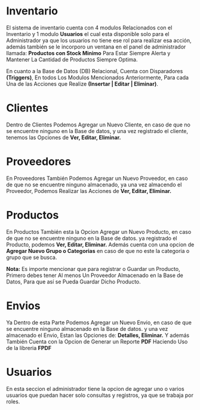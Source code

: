 # Inventario

El sistema de inventario cuenta con 4 modulos Relacionados con el Inventario y 1 modulo <b>Usuarios</b> el cual esta disponible solo para el Administrador ya que los usuarios no tiene ese rol para realizar esa acción, además también se le incorporo un ventana en el panel de administrador llamada: <b>Productos con Stock Minimo</b> Para Estar Siempre Alerta y Mantener La Cantidad de Productos Siempre Optima.

En cuanto a la Base de Datos (DB) Relacional, Cuenta con Disparadores <b>(Triggers)</b>, En todos Los Modulos Mencionados Anteriormente, Para cada Una de las Acciones que Realize <b>(Insertar | Editar | Eliminar)</b>.

# Clientes
Dentro de Clientes Podemos Agregar un Nuevo Cliente, en caso de que no se encuentre ninguno en la Base de datos, 
y una vez registrado el cliente,  tenemos las Opciones de <b>Ver, Editar, Eliminar.</b>

# Proveedores
En Proveedores También Podemos Agregar un Nuevo Proveedor, en caso de que no se encuentre ninguno almacenado, 
ya una vez almacendo el Proveedor,  Podemos Realizar las Acciones de <b>Ver, Editar, Eliminar.</b>

# Productos
En Productos También esta la Opcion Agregar un Nuevo Producto, en caso de que no se encuentre ninguno en la Base de datos. 
ya registrado el Producto,   podemos <b>Ver, Editar, Eliminar.</b>
Además cuenta con una opcion de <b>Agregar Nuevo Grupo o Categorias</b> en caso de que no este la categoria o grupo que se busca.

<b>Nota:</b> Es importe mencionar que para registrar o Guardar un Producto, Primero debes tener Al menos Un Proveedor Almacenado en la Base de Datos, Para que así se Pueda Guardar Dicho Producto.

# Envios
Ya Dentro de esta Parte Podemos Agregar un Nuevo Envio, en caso de que se encuentre ninguno almacenado en la Base de datos. 
y una vez almacenado el Envio, Estan las Opciones de:  <b>Detalles, Eliminar.</b> Y además También Cuenta con la Opcion de Generar un Reporte <b>PDF</b> Haciendo Uso de la libreria <b>FPDF</b>

# Usuarios 
En esta seccion el administrador tiene la opcion de agregar uno o varios usuarios que puedan hacer solo consultas y registros, ya que se trabaja por roles. 
 

